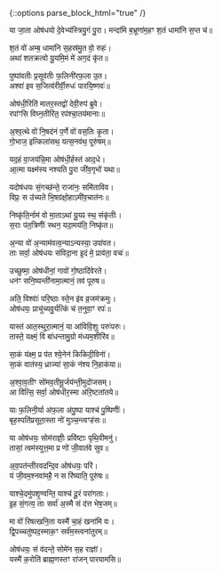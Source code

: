 {::options parse_block_html="true" /}
<div class="count-mantras">
या जा॒ता ओष॑धयो दे॒वेभ्य॑स्त्रियु॒गं पु॒रा।  
मन्दा॑मि ब॒भ्रूणा॑म॒हꣳ श॒तं धामा॑नि स॒प्त च॑॥

श॒तं वो॑ अम्ब॒ धामा॑नि स॒हस्र॑मु॒त वो॒ रुहः॑।  
अथा॑ शतक्रत्वो यू॒यमि॒मं मे॑ अग॒दं कृ॑त॥

पुष्पा॑वतीः प्र॒सूव॑तीः फ॒लिनी॑रफ॒ला उ॒त।  
अश्वा॑ इव स॒जित्व॑रीर्वी॒रुधः॑ पारयि॒ष्णवः॑॥

ओष॑धी॒रिति॑ मातर॒स्तद्वो॑ देवी॒रुप॑ ब्रुवे।  
रपा॑ꣳसि विघ्न॒तीरि॑त॒ रप॑श्चा॒तय॑मानाः॥

अ॒श्व॒त्थे वो॑ नि॒षद॑नं प॒र्णे वो॑ वस॒तिः कृ॒ता।  
गो॒भाज॒ इत्किला॑सथ॒ यत्स॒नव॑थ॒ पूरु॑षम्॥

यद॒हं वा॒जय॑न्नि॒मा ओष॑धी॒र्हस्त॑ आद॒धे।  
आ॒त्मा यक्ष्म॑स्य नश्यति पु॒रा जी॑व॒गृभो॑ यथा॥

यदोष॑धयः सं॒गच्छ॑न्ते॒ राजा॑नः॒ समि॑ताविव।  
विप्रः॒ स उ॑च्यते भि॒षग्र॑क्षो॒हाऽमी॑व॒चात॑नः॥

निष्कृ॑ति॒र्नाम॑ वो मा॒ताऽथा॑ यू॒यꣴ स्थ॒ संकृ॑तीः।  
स॒राः प॑त॒त्रिणीः॑॑ स्थन॒ यदा॒मय॑ति॒ निष्कृ॑त॥

अ॒न्या वो॑ अ॒न्याम॑वत्व॒न्याऽन्यस्या॒ उपा॑वत।  
ताः सर्वा॒ ओष॑धयः संविदा॒ना इ॒दं मे॒ प्राव॑ता॒ वचः॑॥

उच्छुष्मा॒ ओष॑धीनां॒ गावो॑ गो॒ष्ठादि॑वेरते।  
धन॑ꣳ सनि॒ष्यन्ती॑नामा॒त्मानं॒ तव॑ पूरुष॥

अति॒ विश्वाः॑॑ परि॒ष्ठाः स्ते॒न इ॑व व्र॒जम॑क्रमुः।  
ओष॑धयः॒ प्राचु॑च्यवु॒र्यत्किं च॑ त॒नुवा॒ꣳ रपः॑॥

यास्त॑ आत॒स्थुरा॒त्मानं॒ या आ॑विवि॒शुः परुः॑परुः।  
तास्ते॒ यक्ष्मं॒ वि बा॑धन्तामु॒ग्रो म॑ध्यम॒शीरि॑व॥

सा॒कं य॑क्ष्म॒ प्र प॑त श्ये॒नेन॑ किकिदी॒विना॑॑।  
सा॒कं वात॑स्य॒ ध्राज्या॑ सा॒कं न॑श्य नि॒हाक॑या॥

अ॒श्वा॒व॒तीꣳ सो॑मव॒तीमू॒र्जय॑न्ती॒मुदो॑जसम्।  
आ वि॑त्सि॒ सर्वा॒ ओष॑धीर॒स्मा अ॑रि॒ष्टता॑तये॥

याः फ॒लिनी॒र्या अ॑फ॒ला अ॑पु॒ष्पा याश्च॑ पु॒ष्पिणीः॑॑।  
बृह॒स्पति॑प्रसूता॒स्ता नो॑ मुञ्च॒न्त्वꣳह॑सः॥

या ओष॑धयः॒ सोम॑राज्ञीः॒ प्रवि॑ष्टाः पृथि॒वीमनु॑।  
तासां॒ त्वम॑स्युत्त॒मा प्र णो॑ जी॒वात॑वे सुव॥

अ॒व॒पत॑न्तीरवदन्दि॒व ओष॑धयः॒ परि॑।  
यं जी॒वम॒श्नवा॑महै॒ न स रि॑ष्याति॒ पूरु॑षः॥

याश्चे॒दमु॑पशृ॒ण्वन्ति॒ याश्च॑ दू॒रं परा॑गताः।  
इ॒ह सं॒गत्य॒ ताः सर्वा॑ अ॒स्मै सं द॑त्त भेष॒जम्॥

मा वो॑ रिषत्खनि॒ता यस्मै॑ चा॒हं खना॑मि वः।  
द्वि॒पच्चतु॑ष्पद॒स्माक॒ꣳ सर्व॑म॒स्त्वना॑तुरम्॥

ओष॑धयः॒ सं व॑दन्ते॒ सोमे॑न स॒ह राज्ञा॑॑।  
यस्मै॑ क॒रोति॑ ब्राह्म॒णस्तꣳ रा॑जन् पारयामसि॥
</div>
